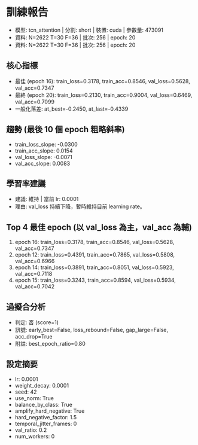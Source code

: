 # 訓練報告
- 模型: tcn_attention  | 分割: short  | 裝置: cuda  | 參數量: 473091
- 資料: N=2622 T=30 F=36  | 批次: 256  | epoch: 20
- 資料: N=2622 T=30 F=36  | 批次: 256  | epoch: 20

## 核心指標
- 最佳 (epoch 16): train_loss=0.3178, train_acc=0.8546, val_loss=0.5628, val_acc=0.7347
- 最終 (epoch 20): train_loss=0.2130, train_acc=0.9004, val_loss=0.6469, val_acc=0.7099
- 一般化落差: at_best=-0.2450, at_last=-0.4339

## 趨勢 (最後 10 個 epoch 粗略斜率)
- train_loss_slope: -0.0300
- train_acc_slope: 0.0154
- val_loss_slope: -0.0071
- val_acc_slope: 0.0083

## 學習率建議
- 建議: 維持  | 當前 lr: 0.0001 
- 理由: val_loss 持續下降，暫時維持目前 learning rate。

## Top 4 最佳 epoch (以 val_loss 為主，val_acc 為輔)
1. epoch 16: train_loss=0.3178, train_acc=0.8546, val_loss=0.5628, val_acc=0.7347
2. epoch 12: train_loss=0.4391, train_acc=0.7865, val_loss=0.5808, val_acc=0.6966
3. epoch 14: train_loss=0.3891, train_acc=0.8051, val_loss=0.5923, val_acc=0.7118
4. epoch 15: train_loss=0.3243, train_acc=0.8594, val_loss=0.5934, val_acc=0.7042

## 過擬合分析
- 判定: 否 (score=1)
- 訊號: early_best=False, loss_rebound=False, gap_large=False, acc_drop=True
- 附註: best_epoch_ratio=0.80

## 設定摘要
- lr: 0.0001
- weight_decay: 0.0001
- seed: 42
- use_norm: True
- balance_by_class: True
- amplify_hard_negative: True
- hard_negative_factor: 1.5
- temporal_jitter_frames: 0
- val_ratio: 0.2
- num_workers: 0